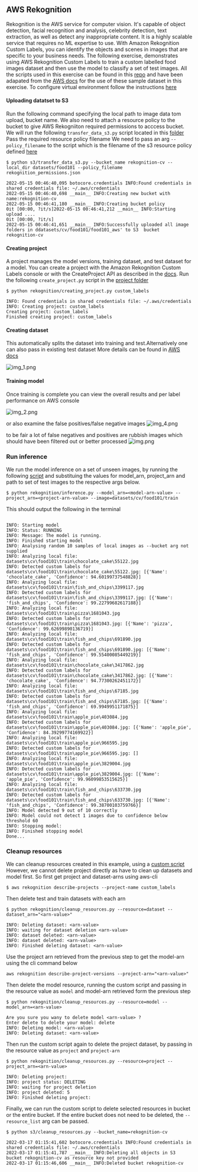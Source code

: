 ## AWS Rekognition

Rekognition is the AWS service for computer vision. It's capable of object detection, facial recognition and analysis, celebrity detection, text extraction, as well as detect any inappropriate 
content. It is a highly scalable service that requires no ML expertise to use. With Amazon Rekognition Custom Labels, you can identify the objects and scenes in images that are specific to 
your business needs. The following exercise, demonstrates using AWS Rekognition Custom Labels to train a custom labelled food images dataset  and then use the model to classify a set of test images.
All the scripts used in this exercise can be found in this [repo](https://github.com/ryankarlos/AWS-ML-services/tree/master/projects/rekognition) and have been adapated from the [AWS docs](https://docs.aws.amazon.com/rekognition/latest/customlabels-dg/what-is.html)
for the use of these sample dataset in this exercise. To configure virtual environment follow the instructions [here](https://ryankarlos.github.io/AWS-ML-services/#environment-and-dependencies)

#### Uploading datatset to S3

Run the following command specifying the local path to image data tom upload, bucket name.
We also need to attach a resource policy to the bucket to give AWS Rekogniiton required
permissions to acccess bucket. We will run the following `transfer_data_s3.py` script located in this [folder](https://github.com/ryankarlos/AWS-ML-services/tree/master/s3) Pass the required resource policy filename 
We need to pass an arg `--policy_filename` to the script which is the filename of the s3 resource policy defined [here](https://github.com/ryankarlos/AWS-ML-services/blob/master/s3/resource_policies/rekognition_permissions.json)

```shell
$ python s3/transfer_data_s3.py --bucket_name rekognition-cv --local_dir datasets/food101 --policy_filename rekognition_permissions.json 
  
2022-05-15 00:46:40,095 botocore.credentials INFO:Found credentials in shared credentials file: ~/.aws/credentials
2022-05-15 00:46:40,698 __main__ INFO:Creating new bucket with name:rekognition-cv
2022-05-15 00:46:41,180 __main__ INFO:Creating bucket policy
0it [00:00, ?it/s]2022-05-15 00:46:41,212 __main__ INFO:Starting upload ....
0it [00:00, ?it/s]
2022-05-15 00:46:41,651 __main__ INFO:Successfully uploaded all image folders in ddatasets/cv/food101/food101_aws' to S3  bucket rekognition-cv
```

#### Creating project

A project manages the model versions, training dataset, and test dataset for a model. You can create a project with the Amazon Rekognition Custom Labels 
console or with the CreateProject API as described in the [docs](https://docs.aws.amazon.com/rekognition/latest/customlabels-dg/mp-create-project.html).
Run the following `create_project.py` script in the [project folder](https://github.com/ryankarlos/AWS-ML-services/projects/rekognition) 

```shell
$ python rekognition/creating_project.py custom_labels

INFO: Found credentials in shared credentials file: ~/.aws/credentials
INFO: Creating project: custom_labels
Creating project: custom_labels
Finished creating project: custom_labels
```

#### Creating dataset

This automatically splits the dataset into training and test.Alternatively one can also pass in existing test dataset
More details can be found in [AWS docs](https://docs.aws.amazon.com/rekognition/latest/customlabels-dg/md-create-dataset-existing-dataset-sdk.html
)

![img_1.png](../../screenshots/rekognition/food101/img_1.png)


#### Training model


Once training is complete you can view the overall results and per label performance on AWS console

![img_2.png](../../screenshots/rekognition/food101/img_2.png)

or also examine the  false positives/false negative images 
![img_4.png](../../screenshots/rekognition/food101/img_4.png)

to be fair a lot of false negatives and positives are rubbish images which should have been filtered out or better processed 
![img.png](../../screenshots/rekognition/img.png)

### Run inference

We run the model inference on a set of unseen images, by running the following [script](https://github.com/ryankarlos/AWS-ML-services/blob/master/projects/rekognition/inference.py)
and substituing the values for model_arn, project_arn and path to set of test images to the respective args below.

```shell
$ python rekognition/inference.py --model_arn=<model-arn-value> --project_arn=<project-arn-value> --image=datasets/cv/food101/train
```

This should output the following in the terminal

```shell

INFO: Starting model
INFO: Status: RUNNING
INFO: Message: The model is running.
INFO: Finished starting model
INFO: Analysing random 10 samples of local images as --bucket arg not supplied
INFO: Analyzing local file: datasets\cv\food101\train\chocolate_cake\55122.jpg
INFO: Detected custom labels for datasets\cv\food101\train\chocolate_cake\55122.jpg: [{'Name': 'chocolate_cake', 'Confidence': 94.60199737548828}]
INFO: Analyzing local file: datasets\cv\food101\train\fish_and_chips\3399117.jpg
INFO: Detected custom labels for datasets\cv\food101\train\fish_and_chips\3399117.jpg: [{'Name': 'fish_and_chips', 'Confidence': 99.22799682617188}]
INFO: Analyzing local file: datasets\cv\food101\train\pizza\1681043.jpg
INFO: Detected custom labels for datasets\cv\food101\train\pizza\1681043.jpg: [{'Name': 'pizza', 'Confidence': 99.62699890136719}]
INFO: Analyzing local file: datasets\cv\food101\train\fish_and_chips\691890.jpg
INFO: Detected custom labels for datasets\cv\food101\train\fish_and_chips\691890.jpg: [{'Name': 'fish_and_chips', 'Confidence': 99.55400085449219}]
INFO: Analyzing local file: datasets\cv\food101\train\chocolate_cake\3417862.jpg
INFO: Detected custom labels for datasets\cv\food101\train\chocolate_cake\3417862.jpg: [{'Name': 'chocolate_cake', 'Confidence': 94.77300262451172}]
INFO: Analyzing local file: datasets\cv\food101\train\fish_and_chips\67185.jpg
INFO: Detected custom labels for datasets\cv\food101\train\fish_and_chips\67185.jpg: [{'Name': 'fish_and_chips', 'Confidence': 69.9949951171875}]
INFO: Analyzing local file: datasets\cv\food101\train\apple_pie\403084.jpg
INFO: Detected custom labels for datasets\cv\food101\train\apple_pie\403084.jpg: [{'Name': 'apple_pie', 'Confidence': 84.39299774169922}]
INFO: Analyzing local file: datasets\cv\food101\train\apple_pie\966595.jpg
INFO: Detected custom labels for datasets\cv\food101\train\apple_pie\966595.jpg: []
INFO: Analyzing local file: datasets\cv\food101\train\apple_pie\3829004.jpg
INFO: Detected custom labels for datasets\cv\food101\train\apple_pie\3829004.jpg: [{'Name': 'apple_pie', 'Confidence': 99.96099853515625}]
INFO: Analyzing local file: datasets\cv\food101\train\fish_and_chips\633730.jpg
INFO: Detected custom labels for datasets\cv\food101\train\fish_and_chips\633730.jpg: [{'Name': 'fish_and_chips', 'Confidence': 99.38700103759766}]
INFO: Model detected 9 out of 10 correctly
INFO: Model could not detect 1 images due to confidence below threshold 60
INFO: Stopping model:
INFO: Finished stopping model
Done...
```


### Cleanup resources

We can cleanup resources created in this example, using a [custom script](https://github.com/ryankarlos/AWS-ML-services/blob/master/projects/rekognition/cleanup_resources.py)
However, we cannot delete project directly as have to clean up datasets and model first.
So first get project and dataset-arns using aws-cli

```shell
$ aws rekognition describe-projects --project-name custom_labels
```

Then delete test and train datasets with each arn

```shell
$ python rekognition/cleanup_resources.py --resource=dataset --dataset_arn="<arn-value>"

INFO: Deleting dataset: <arn-value>
INFO: waiting for dataset deletion <arn-value>
INFO: dataset deleted: <arn-value>
INFO: dataset deleted: <arn-value>
INFO: Finished deleting dataset: <arn-value>
````

Use the project arn retrieved from the previous step to get the model-arn using the cli command below

```shell
aws rekognition describe-project-versions --project-arn="<arn-value>"
```

Then delete the model resource, running the custom script and passing in the resource value as `model`
and model-arn retrieved form the previous step

```shell 
$ python rekognition/cleanup_resources.py --resource=model --model_arn=<arn-value>

Are you sure you wany to delete model <arn-value> ?
Enter delete to delete your model: delete
INFO: Deleting model: <arn-value>
INFO: Deleting dataset: <arn-value>
```


Then run the custom script again to delete the project dataset, by passing in the resource value as `project`
and `project-arn`

```shell 
$ python rekognition/cleanup_resources.py --resource=project --project_arn=<arn-value>

INFO: Deleting project: 
INFO: project status: DELETING
INFO: waiting for project deletion 
INFO: project deleted: 5
INFO: Finished deleting project: 
```

Finally, we can run the custom script to delete selected resources in bucket or the entire bucket. If the entire bucket does not need to
be deleted, the `--resource_list` arg can be passed.

```shell
$ python s3/cleanup_resources.py --bucket_name=rekognition-cv

2022-03-17 01:15:41,602 botocore.credentials INFO:Found credentials in shared credentials file: ~/.aws/credentials
2022-03-17 01:15:41,787 __main__ INFO:Deleting all objects in S3 bucket rekognition-cv as resource key not provided
2022-03-17 01:15:46,606 __main__ INFO:Deleted bucket rekognition-cv
```

